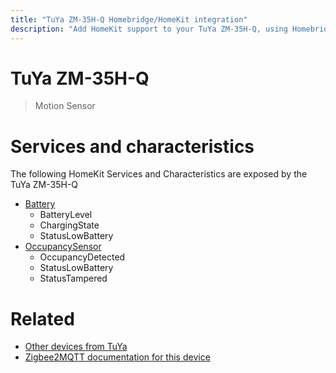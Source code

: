 ```yaml
---
title: "TuYa ZM-35H-Q Homebridge/HomeKit integration"
description: "Add HomeKit support to your TuYa ZM-35H-Q, using Homebridge, Zigbee2MQTT and homebridge-z2m."
---
```

<!---
This file has been GENERATED using src/docgen/docgen.ts
DO NOT EDIT THIS FILE MANUALLY!
-->
# TuYa ZM-35H-Q
> Motion Sensor


# Services and characteristics
The following HomeKit Services and Characteristics are exposed by
the TuYa ZM-35H-Q

* [Battery](../../battery.md)
  * BatteryLevel
  * ChargingState
  * StatusLowBattery
* [OccupancySensor](../../sensors.md)
  * OccupancyDetected
  * StatusLowBattery
  * StatusTampered


# Related
* [Other devices from TuYa](../index.md#tuya)
* [Zigbee2MQTT documentation for this device](https://www.zigbee2mqtt.io/devices/ZM-35H-Q.html)